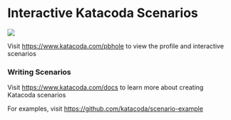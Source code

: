 # Interactive Katacoda Scenarios

[![](http://shields.katacoda.com/katacoda/pbhole/count.svg)](https://www.katacoda.com/pbhole "Get your profile on Katacoda.com")

Visit https://www.katacoda.com/pbhole to view the profile and interactive scenarios

### Writing Scenarios
Visit https://www.katacoda.com/docs to learn more about creating Katacoda scenarios

For examples, visit https://github.com/katacoda/scenario-example
